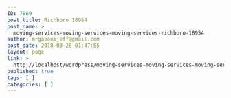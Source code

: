 ```yaml
---
ID: 7869
post_title: Richboro 18954
post_name: >
  moving-services-moving-services-moving-services-richboro-18954
author: mrgabonijeff@gmail.com
post_date: 2018-03-28 01:47:55
layout: page
link: >
  http://localhost/wordpress/moving-services-moving-services-moving-services-richboro-18954/
published: true
tags: [ ]
categories: [ ]
---
```

